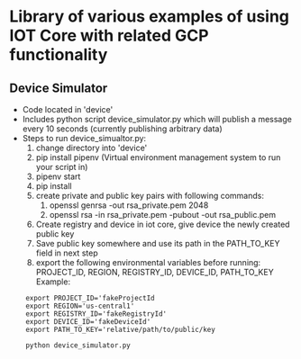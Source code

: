 # Library of various examples of using IOT Core with related GCP functionality

## Device Simulator
* Code located in 'device'
* Includes python script device_simulator.py which will publish a message every 10 seconds (currently publishing arbitrary data)
* Steps to run device_simualtor.py:
	1. change directory into 'device'
	2. pip install pipenv (Virtual environment management system to run your script in)
	3. pipenv start
	4. pip install
	5. create private and public key pairs with following commands:
		1. openssl genrsa -out rsa_private.pem 2048
		2. openssl rsa -in rsa_private.pem -pubout -out rsa_public.pem
	6. Create registry and device in iot core, give device the newly created public key
	7. Save public key somewhere and use its path in the PATH_TO_KEY field in next step
	8. export the following environmental variables before running: PROJECT_ID, REGION, REGISTRY_ID, DEVICE_ID, PATH_TO_KEY
Example: 
```
	export PROJECT_ID='fakeProjectId
	export REGION='us-central1'
	export REGISTRY_ID='fakeRegistryId'
	export DEVICE_ID='fakeDeviceId'
	export PATH_TO_KEY='relative/path/to/public/key
	
	python device_simulator.py
```
